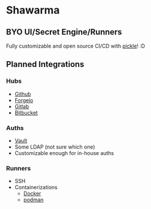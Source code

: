 # Shawarma


## BYO UI/Secret Engine/Runners

Fully customizable and open source CI/CD with [pickle](https://github.com/apple/pkl)! :D


## Planned Integrations

### Hubs

- [Github](https://github.com/)
- [Forgejo](https://forgejo.org/)
- [Gitlab](https://gitlab.com)
- [Bitbucket](https://bitbucket.org/)

### Auths

- [Vault](https://www.hashicorp.com/products/vault)
- Some LDAP (not sure which one)
- Customizable enough for in-house auths

### Runners

- SSH
- Containerizations
    - [Docker](https://www.docker.com/)
    - [podman](https://podman.io/)
